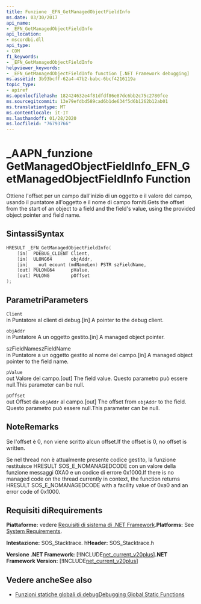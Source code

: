 ```yaml
---
title: Funzione _EFN_GetManagedObjectFieldInfo
ms.date: 03/30/2017
api_name:
- _EFN_GetManagedObjectFieldInfo
api_location:
- mscordbi.dll
api_type:
- COM
f1_keywords:
- _EFN_GetManagedObjectFieldInfo
helpviewer_keywords:
- _EFN_GetManagedObjectFieldInfo function [.NET Framework debugging]
ms.assetid: 3b93bcff-62a4-47b2-babc-6bcf4216119a
topic_type:
- apiref
ms.openlocfilehash: 182424632e4f81dfdf86e87dc6bb2c75c2780fce
ms.sourcegitcommit: 13e79efdbd589cad6b1de634f5d6b1262b12ab01
ms.translationtype: MT
ms.contentlocale: it-IT
ms.lasthandoff: 01/28/2020
ms.locfileid: "76793766"
---
```

# <a name="_efn_getmanagedobjectfieldinfo-function"></a><span data-ttu-id="46b01-102">\_AAPN\_funzione GetManagedObjectFieldInfo</span><span class="sxs-lookup"><span data-stu-id="46b01-102">\_EFN\_GetManagedObjectFieldInfo Function</span></span>
<span data-ttu-id="46b01-103">Ottiene l'offset per un campo dall'inizio di un oggetto e il valore del campo, usando il puntatore all'oggetto e il nome di campo forniti.</span><span class="sxs-lookup"><span data-stu-id="46b01-103">Gets the offset from the start of an object to a field and the field's value, using the provided object pointer and field name.</span></span>  
  
## <a name="syntax"></a><span data-ttu-id="46b01-104">Sintassi</span><span class="sxs-lookup"><span data-stu-id="46b01-104">Syntax</span></span>  
  
```cpp  
HRESULT _EFN_GetManagedObjectFieldInfo(  
    [in]  PDEBUG_CLIENT Client,  
    [in]  ULONG64       objAddr,  
    [in]  __out_ecount (mdNameLen) PSTR szFieldName,  
    [out] PULONG64      pValue,  
    [out] PULONG        pOffset  
);  
```  
  
## <a name="parameters"></a><span data-ttu-id="46b01-105">Parametri</span><span class="sxs-lookup"><span data-stu-id="46b01-105">Parameters</span></span>  
 `Client`  
 <span data-ttu-id="46b01-106">in Puntatore al client di debug.</span><span class="sxs-lookup"><span data-stu-id="46b01-106">[in] A pointer to the debug client.</span></span>  
  
 `objAddr`  
 <span data-ttu-id="46b01-107">in Puntatore A un oggetto gestito.</span><span class="sxs-lookup"><span data-stu-id="46b01-107">[in] A managed object pointer.</span></span>  
  
 <span data-ttu-id="46b01-108">szFieldName</span><span class="sxs-lookup"><span data-stu-id="46b01-108">szFieldName</span></span>  
 <span data-ttu-id="46b01-109">in Puntatore a un oggetto gestito al nome del campo.</span><span class="sxs-lookup"><span data-stu-id="46b01-109">[in] A managed object pointer to the field name.</span></span>  
  
 `pValue`  
 <span data-ttu-id="46b01-110">out Valore del campo.</span><span class="sxs-lookup"><span data-stu-id="46b01-110">[out] The field value.</span></span> <span data-ttu-id="46b01-111">Questo parametro può essere null.</span><span class="sxs-lookup"><span data-stu-id="46b01-111">This parameter can be null.</span></span>  
  
 `pOffset`  
 <span data-ttu-id="46b01-112">out Offset da `objAddr` al campo.</span><span class="sxs-lookup"><span data-stu-id="46b01-112">[out] The offset from `objAddr` to the field.</span></span> <span data-ttu-id="46b01-113">Questo parametro può essere null.</span><span class="sxs-lookup"><span data-stu-id="46b01-113">This parameter can be null.</span></span>  
  
## <a name="remarks"></a><span data-ttu-id="46b01-114">Note</span><span class="sxs-lookup"><span data-stu-id="46b01-114">Remarks</span></span>  
 <span data-ttu-id="46b01-115">Se l'offset è 0, non viene scritto alcun offset.</span><span class="sxs-lookup"><span data-stu-id="46b01-115">If the offset is 0, no offset is written.</span></span>  
  
 <span data-ttu-id="46b01-116">Se nel thread non è attualmente presente codice gestito, la funzione restituisce HRESULT SOS_E_NOMANAGEDCODE con un valore della funzione messaggi 0XA0 e un codice di errore 0x1000.</span><span class="sxs-lookup"><span data-stu-id="46b01-116">If there is no managed code on the thread currently in context, the function returns HRESULT SOS_E_NOMANAGEDCODE with a facility value of 0xa0 and an error code of 0x1000.</span></span>  
  
## <a name="requirements"></a><span data-ttu-id="46b01-117">Requisiti di</span><span class="sxs-lookup"><span data-stu-id="46b01-117">Requirements</span></span>  
 <span data-ttu-id="46b01-118">**Piattaforme:** vedere [Requisiti di sistema di .NET Framework](../../../../docs/framework/get-started/system-requirements.md).</span><span class="sxs-lookup"><span data-stu-id="46b01-118">**Platforms:** See [System Requirements](../../../../docs/framework/get-started/system-requirements.md).</span></span>  
  
 <span data-ttu-id="46b01-119">**Intestazione:** SOS_Stacktrace. h</span><span class="sxs-lookup"><span data-stu-id="46b01-119">**Header:** SOS_Stacktrace.h</span></span>  
  
 <span data-ttu-id="46b01-120">**Versione .NET Framework:** [!INCLUDE[net_current_v20plus](../../../../includes/net-current-v20plus-md.md)]</span><span class="sxs-lookup"><span data-stu-id="46b01-120">**.NET Framework Version:** [!INCLUDE[net_current_v20plus](../../../../includes/net-current-v20plus-md.md)]</span></span>  
  
## <a name="see-also"></a><span data-ttu-id="46b01-121">Vedere anche</span><span class="sxs-lookup"><span data-stu-id="46b01-121">See also</span></span>

- [<span data-ttu-id="46b01-122">Funzioni statiche globali di debug</span><span class="sxs-lookup"><span data-stu-id="46b01-122">Debugging Global Static Functions</span></span>](debugging-global-static-functions.md)
